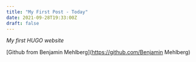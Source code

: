 ```yaml
---
title: "My First Post - Today"
date: 2021-09-28T19:33:00Z
draft: false
---
```

*My first HUGO website*

[Github from Benjamin Mehlberg](https://github.com/Benjamin Mehlberg)
